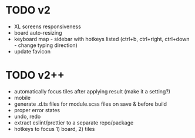 # TODO v2

- XL screens responsiveness
- board auto-resizing
- keyboard map - sidebar with hotkeys listed (ctrl+b, ctrl+right, ctrl+down - change typing direction)
- update favicon

# TODO v2++

- automatically focus tiles after applying result (make it a setting?)
- mobile
- generate .d.ts files for module.scss files on save & before build
- proper error states
- undo, redo
- extract eslint/prettier to a separate repo/package
- hotkeys to focus 1) board, 2) tiles
